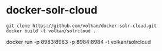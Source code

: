 # docker-solr-cloud

```
git clone https://github.com/volkan/docker-solr-cloud.git
docker build -t volkan/solrcloud .
```

docker run -p 8983:8983 -p 8984:8984 -t volkan/solrcloud


